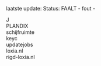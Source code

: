 laatste update: 
Status: FAALT - fout - 
<div class="service Y">J</div><div class="service R">PLANDIX</div><div class="service R">schijfruimte</div><div class="service R">keyc</div><div class="service Y">updatejobs</div><div class="service R">loxia.nl</div><div class="service G">rigd-loxia.nl</div>